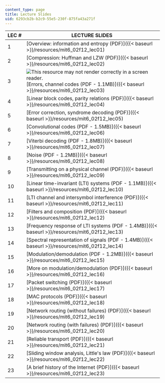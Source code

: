 ```yaml
---
content_type: page
title: Lecture Slides
uid: 6293cb2b-b2c9-55e5-230f-875fa43a271f
---
```


| LEC # | LECTURE SLIDES |
| --- | --- |
| 1 | [Overview: information and entropy (PDF)]({{< baseurl >}}/resources/mit6_02f12_lec01) |
| 2 | [Compression: Huffman and LZW (PDF)]({{< baseurl >}}/resources/mit6_02f12_lec02) |
| 3 | ![This resource may not render correctly in a screen reader.](/images/inacessible.gif)[Errors, channel codes (PDF - 1.1MB)]({{< baseurl >}}/resources/mit6_02f12_lec03) |
| 4 | [Linear block codes, parity relations (PDF)]({{< baseurl >}}/resources/mit6_02f12_lec04) |
| 5 | [Error correction, syndrome decoding (PDF)]({{< baseurl >}}/resources/mit6_02f12_lec05) |
| 6 | [Convolutional codes (PDF - 1.5MB)]({{< baseurl >}}/resources/mit6_02f12_lec06) |
| 7 | [Viterbi decoding (PDF - 1.8MB)]({{< baseurl >}}/resources/mit6_02f12_lec07) |
| 8 | [Noise (PDF - 1.2MB)]({{< baseurl >}}/resources/mit6_02f12_lec08) |
| 9 | [Transmitting on a physical channel (PDF)]({{< baseurl >}}/resources/mit6_02f12_lec09) |
| 10 | [Linear time-invariant (LTI) systems (PDF - 1.1MB)]({{< baseurl >}}/resources/mit6_02f12_lec10) |
| 11 | [LTI channel and intersymbol interference (PDF)]({{< baseurl >}}/resources/mit6_02f12_lec11) |
| 12 | [Filters and composition (PDF)]({{< baseurl >}}/resources/mit6_02f12_lec12) |
| 13 | [Frequency response of LTI systems (PDF - 1.4MB)]({{< baseurl >}}/resources/mit6_02f12_lec13) |
| 14 | [Spectral representation of signals (PDF - 1.4MB)]({{< baseurl >}}/resources/mit6_02f12_lec14) |
| 15 | [Modulation/demodulation (PDF - 1.2MB)]({{< baseurl >}}/resources/mit6_02f12_lec15) |
| 16 | [More on modulation/demodulation (PDF)]({{< baseurl >}}/resources/mit6_02f12_lec16) |
| 17 | [Packet switching (PDF)]({{< baseurl >}}/resources/mit6_02f12_lec17) |
| 18 | [MAC protocols (PDF)]({{< baseurl >}}/resources/mit6_02f12_lec18) |
| 19 | [Network routing (without failures) (PDF)]({{< baseurl >}}/resources/mit6_02f12_lec19) |
| 20 | [Network routing (with failures) (PDF)]({{< baseurl >}}/resources/mit6_02f12_lec20) |
| 21 | [Reliable transport (PDF)]({{< baseurl >}}/resources/mit6_02f12_lec21) |
| 22 | [Sliding window analysis, Little's law (PDF)]({{< baseurl >}}/resources/mit6_02f12_lec22) |
| 23 | [A brief history of the Internet (PDF)]({{< baseurl >}}/resources/mit6_02f12_lec23)